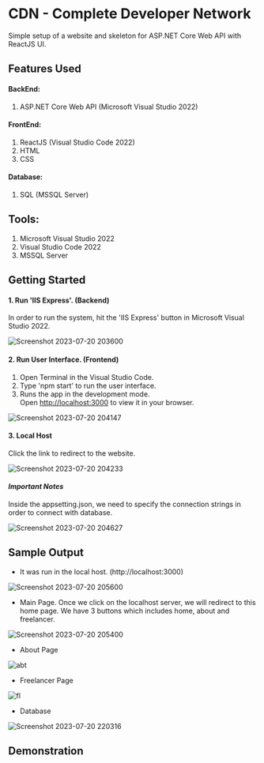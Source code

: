 # CDN - Complete Developer Network

Simple setup of a website and skeleton for ASP.NET Core Web API with ReactJS UI.

## Features Used

#### BackEnd:
1. ASP.NET Core Web API (Microsoft Visual Studio 2022)
   
#### FrontEnd:
1. ReactJS (Visual Studio Code 2022)
2. HTML
3. CSS

#### Database:
1. SQL (MSSQL Server)
   
## Tools:
1. Microsoft Visual Studio 2022
2. Visual Studio Code 2022
3. MSSQL Server

## Getting Started

#### 1. Run 'IIS Express'. (Backend)
In order to run the system, hit the 'IIS Express' button in Microsoft Visual Studio 2022.

![Screenshot 2023-07-20 203600](https://github.com/ainfatihahh/CDN_Website_Ain/assets/121369021/f4a093d7-c466-48d8-be26-5d19a7e298dd)

#### 2. Run User Interface. (Frontend)
1. Open Terminal in the Visual Studio Code.
2. Type 'npm start' to run the user interface.
3. Runs the app in the development mode.\
Open [http://localhost:3000](http://localhost:3000) to view it in your browser.

![Screenshot 2023-07-20 204147](https://github.com/ainfatihahh/CDN_Website_Ain/assets/121369021/6129eb9e-e7d0-4bd3-baac-7eda7989625b)


#### 3. Local Host 
Click the link to redirect to the website.

![Screenshot 2023-07-20 204233](https://github.com/ainfatihahh/CDN_Website_Ain/assets/121369021/b6129418-0ee3-471a-81df-33afd5efd489)

#### *Important Notes*
Inside the appsetting.json, we need to specify the connection strings in order to connect with database.

![Screenshot 2023-07-20 204627](https://github.com/ainfatihahh/CDN_Website_Ain/assets/121369021/6711741a-ef27-4e06-b727-a4a5c6747dfe)

   
## Sample Output
- It was run in the local host. (http://localhost:3000)

![Screenshot 2023-07-20 205600](https://github.com/ainfatihahh/CDN_Website_Ain/assets/121369021/6ce00eb1-aa4d-413a-be30-35f615eadd7b)


- Main Page.
Once we click on the localhost server, we will redirect to this home page. We have 3 buttons which includes home, about and freelancer.

![Screenshot 2023-07-20 205400](https://github.com/ainfatihahh/CDN_Website_Ain/assets/121369021/f8818a6b-24f2-4c97-b120-5706be48d1b1)


- About Page

![abt](https://github.com/ainfatihahh/CDN_Website_Ain/assets/121369021/8e847cad-f431-4f39-883d-437064f94eb2)


- Freelancer Page
  
![fl](https://github.com/ainfatihahh/CDN_Website_Ain/assets/121369021/76afbb88-a71a-48f7-b1de-66b445a76d13)

  
- Database

![Screenshot 2023-07-20 220316](https://github.com/ainfatihahh/CDN_Website_Ain/assets/121369021/244deca5-cd32-499c-81c9-c47785fbdd48)


## Demonstration


